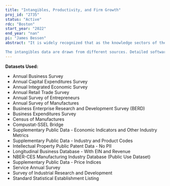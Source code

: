 ```yaml
---
title: "Intangibles, Productivity, and Firm Growth"
proj_id: "2735"
status: "Active"
rdc: "Boston"
start_year: "2022"
end_year: "nan"
pi: "James Bessen"
abstract: "It is widely recognized that as the knowledge sectors of the economy have grown, intangible assets have become more central to measuring economic activity and important steps have been taken to estimate those assets. This project will explore multiple measures of intangibles--advertising, R&D, patents, software expenses, and capitalized software investment--to validate these measures, to understand how these investments are distributed across the population of firms and establishments, to measure firm or establishment productivity including intangible capital stocks, and to analyze how intangibles affect the relationship between firm productivity and firm growth, contributing to aggregate productivity growth.  

The intangibles data are drawn from different sources. Detailed software investment is found in the Annual Capital Expenditures Survey (ACES, 2002+). Advertising and expensed software are found in the Annual Survey of Manufacturers/Census of Manufactures (ASM/CM, 2007+), the Service Annual Survey (SAS, 2009+), the Annual Retail Trade Survey (ARTS) including the Business Expenses Supplement. Software expenditures are also found in the Information & Communication Technology Survey (ICTS) supplement to ACES for 2003-13. R&D data come from the Business R&D and Innovation Survey (BRDIS/SIRD, 1976+) and linked data on patents is from the USPTO for 2000-2018. Data will be linked using the Longitudinal Business Database, the County Business Patterns Business Register, and Bridge files from 1976 on."
---
```


**Datasets Used:**

  - Annual Business Survey 
  - Annual Capital Expenditures Survey 
  - Annual Integrated Economic Survey 
  - Annual Retail Trade Survey 
  - Annual Survey of Entrepreneurs 
  - Annual Survey of Manufactures 
  - Business Enterprise Research and Development Survey (BERD) 
  - Business Expenditures Survey 
  - Census of Manufactures 
  - Compustat-SSEL Bridge 
  - Supplementary Public Data - Economic Indicators and Other Industry Metrics 
  - Supplementary Public Data - Industry and Product Codes 
  - Intellectual Property Public Patent Data - No PII 
  - Longitudinal Business Database - With EIN and Revenue 
  - NBER-CES Manufacturing Industry Database (Public Use Dataset) 
  - Supplementary Public Data - Price Indices 
  - Service Annual Survey 
  - Survey of Industrial Research and Development 
  - Standard Statistical Establishment Listing 

